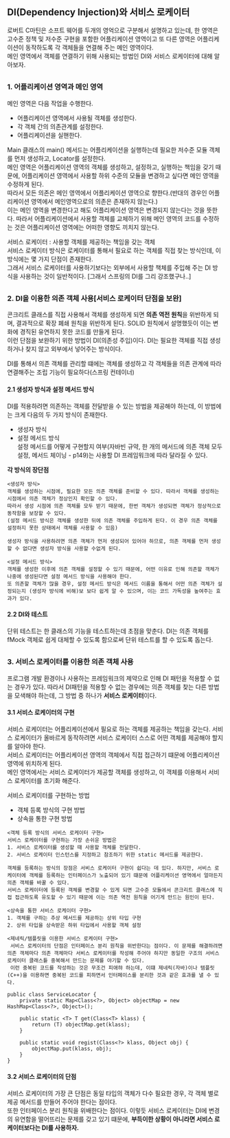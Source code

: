 ## DI(Dependency Injection)와 서비스 로케이터
로버트 C마틴은 소프트 웨어를 두개의 영억으로 구분해서 설명하고 있는데, 한 영역은 고수준 정책 및 저수준 구현을 포함한 어플리케이션 영역이고 또 다른 영역은 어플리케이션이 동작하도록 각 객체들을 연결해 주는 메인 영역이다.  
메인 영역에서 객체를 연결하기 위해 사용되는 방법인 DI와 서비스 로케이터에 대해 알아보자.  
##
### 1. 어플리케이션 영역과 메인 영역  
메인 영역은 다음 작업을 수행한다.  
+ 어플리케이션 영역에서 사용될 객체를 생성한다.  
+ 각 객체 간의 의존관계를 설정한다.  
+ 어플리케이션을 실핸한다.  
  
Main 클래스의 main() 메서드는 어플리케이션을 실행하는데 필요한 저수준 모듈 객체를 먼저 생성하고, Locator를 설정한다.  
메인 영역은 어플리케이션 영역의 객체를 생성하고, 설정하고, 실행하는 책임을 갖기 때문에, 어플리케이션 영역에서 사용할 하위 수준의 모듈을 변경하고 싶다면 메인 영역을 수정하게 된다.  
따라서 모든 의존은 메인 영역에서 어플리케이션 영역으로 향한다.(반대의 경우인 어플리케이션 영역에서 메인영역으로의 의존은 존재하지 않는다.)  
이는 메인 영역을 변경한다고 해도 어플리케이션 영역은 변경되지 않는다는 것을 뜻한다. 따라서 어플리케이션에서 사용할 객체를 교체하기 위해 메인 영역의 코드를 수정하는 것은 어플리케이션 영역에는 어떠한 영향도 끼치지 않는다.  

서비스 로케이터 : 사용할 객체를 제공하는 책임을 갖는 객체  
서비스 로케이터 방식은 로케이터를 통해서 필요로 하는 객체를 직접 찾는 방식인데, 이 방식에는 몇 가지 단점이 존재한다.  
그래서 서비스 로케이터를 사용하기보다는 외부에서 사용할 책체를 주입해 주는 DI 방식을 사용하는 것이 일반적이다. [그래서 스프링의 DI를 그리 강조했구나..] 
##
### 2. DI을 이용한 의존 객체 사용[서비스 로케이터 단점을 보완]
콘크리트 클래스를 직접 사용해서 객체를 생성하게 되면 **의존 역전 원칙**을 위반하게 되며, 결과적으로 확장 폐쇄 원칙을 위반하게 된다. SOLID 원칙에서 설명했듯이 이는 변화에 경직된 유연하지 못한 코드를 만들게 된다.  
이런 단점을 보완하기 위한 방법이 DI(의존성 주입)이다. DI는 필요한 객체를 직접 생성하거나 찾지 않고 외부에서 넣어주는 방식이다.  

DI를 통해서 의존 객체를 관리할 떄에는 객체를 생성하고 각 객체들을 의존 관계에 따라 연결해주는 조립 기능이 필요하다(스프링 컨테이너)  
#### 2.1 생성자 방식과 설정 메서드 방식
DI를 적용하려면 의존하는 객체를 전달받을 수 있는 방법을 제공해야 하는데, 이 방법에는 크게 다음의 두 가지 방식이 존재한다.  
+ 생성자 방식 
+ 설정 메서드 방식  
설정 메서드를 어떻게 구현할지 여부(자바빈 규약, 한 개의 메서드에 의존 객체 모두 설정, 메서드 체이닝 - p149)는 사용할 DI 프레임워크에 따라 달라질 수 있다.  

**각 방식의 장단점**
~~~
<생성자 방식>
객체를 생성하는 시점에, 필요한 모든 의존 객체를 준비할 수 있다. 따라서 객체를 생성하는 시점에서 의존 객체가 정상인지 확인할 수 있다.  
따라서 생성 시점에 의존 객체를 모두 받기 때문에, 한번 객체가 생성되면 객체가 정상적으로 동작함을 보장할 수 있다.
(설정 메서드 방식은 객체를 생성한 뒤에 의존 객체를 주입하게 된다. 이 경우 의존 객체를 설정하지 못한 상태에서 객체를 사용할 수 있음)

생성자 방식을 사용하려면 의존 객체가 먼저 생성되어 있어야 하므로, 의존 객체를 먼저 생성할 수 없다면 생성자 방식을 사용할 수없게 된다.

<설정 메서드 방식>
객체를 생성한 이후에 의존 객체를 설정할 수 있기 때문에, 어떤 이유로 인해 의존할 객체가 나중에 생성된다면 설정 메서드 방식을 사용해야 한다.  
또 의존할 객체가 많을 경우, 설정 메서드 방식은 메서드 이름을 통해서 어떤 의존 객체가 설정되는지 (생성자 방식에 비해)보 보다 쉽게 알 수 있으며, 이는 코드 가독성을 높여주는 효과가 있다. 
~~~

#### 2.2 DI와 테스트
단위 테스트는 한 클래스의 기능을 테스트하는데 초점을 맞춘다. 
DI는 의존 객체를 fMock 객체로 쉽게 대체할 수 있도록 함으로써 단위 테스트를 할 수 있도록 돕는다.
##
### 3. 서비스 로케이터를 이용한 의존 객체 사용
프로그램 개발 환경이나 사용하는 프레임워크의 제약으로 인해 DI 패턴을 적용할 수 없는 경우가 있다. 따라서 DI패턴을 적용할 수 없는 경우에는 의존 객체를 찾는 다른 방법을 모색해야 하는데, 그 방법 중 하나가 **서비스 로케이터**이다.
#### 3.1 서비스 로케이터의 구현
서비스 로케이터는 어플리케이션에서 필요로 하는 객체를 제공하는 책임을 갖는다. 서비스 로케이터가 올바르게 동작하려면 서비스 로케이터 스스로 어떤 객체를 제공해야 할지를 알아야 한다.  
서비스 로케이터는 어플리케이션 영역의 객체에서 직접 접근하기 떄문에 어플리케이션 영역에 위치하게 된다.  
메인 영역에서는 서비스 로케이터가 제공할 객체를 생성하고, 이 객체를 이용해서 서비스 로케이터를 초기화 해준다.  

서비스 로케이터를 구현하는 방법
+ 객체 등록 방식의 구현 방법
+ 상속을 통한 구현 방법  
~~~
<객체 등록 방식의 서비스 로케이터 구현>
서비스 로케이터를 구현하는 가장 손쉬운 방법은
1. 서비스 로케이터를 생성할 때 사용할 객체를 전달한다.
2. 서비스 로케이터 인스턴스를 지정하고 참조하기 위한 static 메서드를 제공한다.

객체를 등록하는 방식의 장점은 서비스 로케이터 구현이 쉽다는 데 있다. 하지만, 서비스 로케이터에 객체를 등록하는 인터페이스가 노출되어 있기 떄문에 어플리케이션 영역에서 얼마든지 의존 객체를 바꿀 수 있다.
서비스 로케이터에 등록된 객체를 변경할 수 있게 되면 고수준 모듈에서 콘크리트 클래스에 직접 접근하도록 유도할 수 있기 때문에 이는 의존 역전 원칙을 어기게 만드는 원인이 된다.
~~~
~~~
<상속을 통한 서비스 로케이터 구현>
1. 객체를 구하는 추상 메서드를 제공하는 상위 타입 구현
2. 상위 타입을 상속받은 하위 타입에서 사용할 객체 설정
~~~
~~~
<제네릭/템플릿을 이용한 서비스 로케이터 구현>
 서비스 로케이터의 단점은 인터페이스 분리 원칙을 위반한다는 점이다. 이 문제를 해결하려면 의존 객체마다 의존 객체마다 서비스 로케이터를 작성해 주어야 하지만 동일한 구조의 서비스 로케이터 클래스틑 중복해서 만드는 문제를 야기할 수 있다.  
 이런 중복된 코드를 작성하는 것은 무조건 피애햐 하는데, 이떄 제네릭(자바)이나 템플릿(C++)을 이용하면 중복된 코드를 피하면서 인터페이스를 분리한 것과 같은 효과를 낼 수 있다.

public class ServiceLocator {
    private static Map<Class<?>, Object> objectMap = new HashMap<Class<?>, Object>();
    
    public static <T> T get(Class<T> klass) {
        return (T) objectMap.get(klass);
    }

    public static void regist(Class<?> klass, Object obj) {
        objectMap.put(klass, obj);
    }
}
~~~
#### 3.2 서비스 로케이터의 단점
서비스 로케이터의 가장 큰 단점은 동일 타입의 객체가 다수 필요한 경우, 각 객체 별로 제공 메서드를 만들어 주어야 한다는 점이다.  
또한 인터페이스 분리 원칙을 위배한다는 점이다. 이렇듯 서비스 로케이터는 DI에 변경의 유연함을 떨어뜨리는 문제를 갖고 있기 떄문에, **부득이한 상황이 아니라면 서비스 로케이터보다는 DI를 사용하자.**